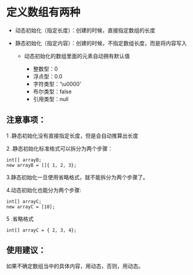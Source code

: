 # 定义数组有两种
- 动态初始化（指定长度）：创建的时候，直接指定数组的长度
- 静态初始化（指定内容）：创建的时候，不指定数组长度，而是将内容写入
    
    - 动态初始化的数组里面的元素自动拥有默认值
    
        - 整数型：0
        - 浮点型：0.0
        - 字符类型：'\u0000'
        - 布尔类型：false
        - 引用类型：null

## 注意事项：
1 .静态初始化没有直接指定长度，但是会自动推算出长度

2 .静态初始化标准格式可以拆分为两个步骤：

    int[] arrayB;
    new arrayB = []{ 1, 2, 3};
    
3.静态初始化一旦使用省略格式，就不能拆分为两个步骤了。

4.动态初始化也能分为两个步骤:

    int[] arrayC;
    new arrayC = [10];

5 .省略格式

    int[] arrayC = { 2, 3, 4};

## 使用建议：
如果不确定数组当中的具体内容，用动态，否则，用动态。